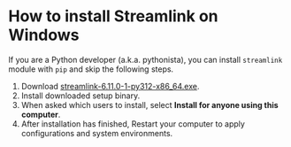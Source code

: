 # How to install Streamlink on Windows

If you are a Python developer (a.k.a. pythonista), you can install `streamlink` module with `pip` and skip the following steps.

1. Download [streamlink-6.11.0-1-py312-x86_64.exe](https://github.com/streamlink/windows-builds/releases/download/6.11.0-1/streamlink-6.11.0-1-py312-x86_64.exe).
2. Install downloaded setup binary.
3. When asked which users to install, select **Install for anyone using this computer**.
4. After installation has finished, Restart your computer to apply configurations and system environments.
